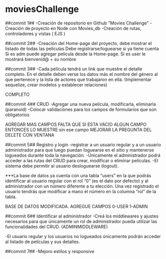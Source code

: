 # moviesChallenge

##commit 1##
-Creación de repositorio en Github "Movies Challenge"
-Creación de proyecto en Node con Movies_db
-Creación de rutas, controladores y vistas ( EJS )

##commit 2##
-Creación del Home-page del proyecto, debe mostrar el listado de todas las películas
Debe registrarse/loguearse si ya tiene cuenta
Si es adm puede agregar película desde la Home-page. 
Si es user le mostrará bienvenid@ + su nombre


##commit 3##
-Cada película tendrá un link que muestre el detalle completo.
 En el detalle deben verse los datos más el nombre del género al que pertenece y la lista de actores que trabajaron en ella.
(Implementar sequelize, crear modelos y establecer relaciones)

COMPLETO

##commit 4##
CRUD
-Agregar una nueva película, modificarla, eliminarla (paranoid)
-Colocar validaciones para los campos de formularios que son obligatorios

AGREGAR MAS CAMPOS
FALTA QUE SI ESTA VACIO ALGUN CAMPO ENTONCES LO MUESTRE sin ese campo
MEJORAR LA PREGUNTA DEL DELETE CON VENTANA

##commit 5##
Registro y login
-registrar a un usuario regular y a un usuario administrador para que luego puedan loguearse
en el sitio y mantenerse logueados durante toda la navegación. 
-Únicamente el administrador podrá acceder a las rutas del CRUD para crear, modificar o eliminar
películas. 
-El sistema debe permitir al usuario desloguearse (logout).


***La base de datos ya cuenta con una tabla “users” en la que podrás identificar al
usuario regular con el rol “0” (es el dato por defecto) y al administrador con un
número diferente a tu elección. Una vez registrado el usuario tendrás que modificar a
mano el número en la columna “rol” de la tabla.

BASE DE DATOS MODIFICADA. AGREGUE CAMPOS 0-USER 1-ADMIN

##commit 6##
Identificar al administrador 
-Creá los middlewares y ajustes necesarios para que únicamente un rol de
administrador pueda utilizar las funcionalidades del CRUD. (ADMINMIDDLEWARE)

-El usuario regular y los usuarios no logueados únicamente podrán acceder al listado
de películas y sus detalles.

##commit 7##
-Mejoro estilos y responsive